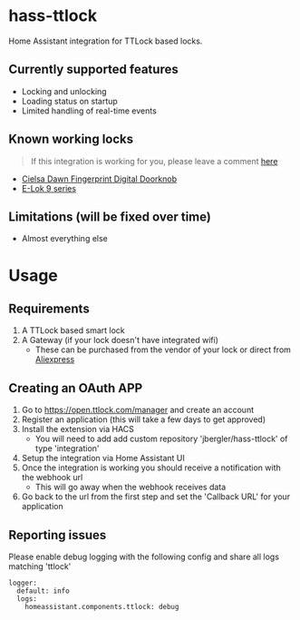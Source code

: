 # hass-ttlock

Home Assistant integration for TTLock based locks.

## Currently supported features

- Locking and unlocking
- Loading status on startup
- Limited handling of real-time events

## Known working locks

> If this integration is working for you, please leave a comment [here](https://github.com/jbergler/hass-ttlock/issues/1)

- [Cielsa Dawn Fingerprint Digital Doorknob](https://www.amazon.com/dp/B09B557YZK)
- [E-Lok 9 series](https://www.e-lok.com/9-series)

## Limitations (will be fixed over time)

- Almost everything else

# Usage

## Requirements

1. A TTLock based smart lock
1. A Gateway (if your lock doesn't have integrated wifi)
   - These can be purchased from the vendor of your lock or direct from [Aliexpress](https://s.click.aliexpress.com/e/_DEPpClx)

## Creating an OAuth APP

1. Go to https://open.ttlock.com/manager and create an account
1. Register an application (this will take a few days to get approved)
1. Install the extension via HACS
   - You will need to add add custom repository 'jbergler/hass-ttlock' of type 'integration'
1. Setup the integration via Home Assistant UI
1. Once the integration is working you should receive a notification with the webhook url
   - This will go away when the webhook receives data
1. Go back to the url from the first step and set the 'Callback URL' for your application

## Reporting issues

Please enable debug logging with the following config and share all logs matching 'ttlock'

```
logger:
  default: info
  logs:
    homeassistant.components.ttlock: debug
```

